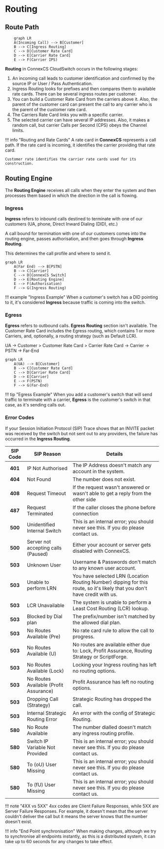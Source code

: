 # Routing

## Route Path

```mermaid
    graph LR
    A(Incoming Call) --> B[Customer]
    B --> C[Ingress Routing]
    C --> D[Customer Rate Card]
    D --> E[Carrier Rate Card]
    E --> F(Carrier IPS)
```

**Routing** in ConnexCS CloudSwitch occurs in the following stages:

1. An incoming call leads to customer identification and confirmed by the source IP or User / Pass Authentication.
2. Ingress Routing looks for prefixes and then compares them to available rate cards. There can be several ingress routes per customer.
3. You can build a Customer Rate Card from the carriers above it. Also, the parent of the customer card can present the call to any carrier who is the parent of the customer rate card.
4. The Carriers Rate Card links you with a specific carrier.
5. The selected carrier can have several IP addresses. Also, it makes a random call, but carrier Calls per Second (CPS) obeys the Channel limits.

!!! info "Routing and Rate Cards"
    A rate card in **ConnexCS** represents a call path. If the rate card is incoming, it identifies the carrier providing that rate card.

    Customer rate identifies the carrier rate cards used for its construction.

## Routing Engine

The **Routing Engine** receives all calls when they enter the system and then processes them based in which the direction in the call is flowing.

### Ingress

**Ingress** refers to inbound calls destined to terminate with one of our customers (UA, phone, Direct Inward Dialing (DID), etc.)

A call bound for termination with one of our customers comes into the routing engine, passes authorisation, and then goes through **Ingress Routing**.

This determines the call profile and where to send it.

```mermaid
graph LR
    A(Far End) --> B[PSTN]
    B --> C[Carrier]
    C --> D[ConnexCS Switch]
    D --> E[Routing Engine]
    E --> F(Authorisation)
    F --> G(Ingress Routing)
```

!!! example "Ingress Example"
    When a customer's switch has a DID pointing to it, it's considered **Ingress** because traffic is coming into the switch.

### Egress

**Egress** refers to outbound calls. **Egress Routing** section isn't available. The Customer Rate Card includes the Egress routing, which contains 1 or more Carriers, and, optionally, a routing strategy (such as Default LCR).

UA -> Customer > Customer Rate Card > Carrier Rate Card -> Carrier -> PSTN -> Far-End

```mermaid
graph LR
    A(UA) --> B[Customer]
    B --> C[Customer Rate Card]
    C --> D[Carrier Rate Card]
    D --> E[Carrier]
    E --> F(PSTN)
    F --> G(Far-End)
```

!!! tip "Egress Example"
    When you add a customer's switch that will send traffic to terminate with a carrier, **Egress** is the customer's switch in that case, as it's sending calls out.

### Error Codes

If your Session Initiation Protocol (SIP) Trace shows that an INVITE packet was received by the switch but not sent out to any providers, the failure has occurred in the **Ingress Routing**.

| SIP Code | SIP Reason| Details|
|:--------:|----------------------------------------|--------------------------------------------------------------------------------------------------------|
|**401**| IP Not Authorised| The IP Address doesn't match any account in the system.|
|**404**|Not Found | The number does not exist.|
|**408**| Request Timeout|If the request wasn't answered or wasn't able to get a reply from the other side|
|**487**| Request Terminated|If the caller closes the phone before connection|
|**500**| Unidentified Internal Switch| This is an internal error; you should never see this. If you do please contact us.|
|**500**| Server not accepting calls (Paused)| Either your account or server gets disabled with ConnexCS.|
|**503**| Unknown User| Username & Passwords don't match to any known user account.|
|**503**| Unable to perform LRN| You have selected LRN (Location Routing Number) dipping for this route, so it's likely that you don't have credit with us.|
|**503**| LCR Unavailable| The system is unable to perform a Least Cost Routing (LCR) lookup.|
|**503**| Blocked by Dial plan| The prefix/number isn't matched by the allowed dial plan.|
|**503**| No Routes Available (Pre)| No rate card rule to allow the call to progress.|
|**503**| No Routes Available (U)| No routes are available either due to: Lock, Profit Assurance, Routing Strategy or ScriptForge.|
|**503**| No Routes Available (Lock)| Locking your Ingress routing has left no routing options.|
|**503**| No Routes Available (Profit Assurance) | Profit Assurance has left no routing options.|
|**503**| Dropping Call (Strategy)| Strategic Routing has dropped the call.|
|**503**| Internal Strategic Routing Error| An error with the config of Strategic Routing.|
|**580**| No Route Available| The number dialled doesn't match any ingress routing profile.|
|**580**| Switch IP Variable Not Provided| This is an internal error; you should never see this. If you do please contact us.|
|**580**| To (oU) User Missing| This is an internal error; you should never see this. If you do please contact us.|
|**580**| To (fU) User Missing| This is an internal error; you should never see this. If you do please contact us.|

!!! note "4XX vs 5XX"
    4xx codes are Client Failure Responses, while 5XX are Server Failure Responses. 
    For example, it doesn't mean that the server couldn't deliver the call but it means the server knows that the number doesn't exist.

!!! info "End Point synchronisation"
    When making changes, although we try to synchronise all endpoints instantly, as this is a distributed system, it can take up to 60 seconds for any changes to take effect.

[call-flow]: /misc/img/call-flow.jpg "Call Flow"

<!--stackedit_data:
eyJoaXN0b3J5IjpbLTEwNDI5OTY5MzJdfQ==
-->